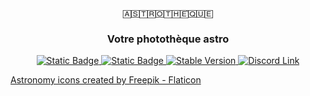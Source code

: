 <div align="center">
    <code>

🄰🅂🅃🅁🄾🅃🄷🄴̀🅀🅄🄴</code>

<h3 align="center">Votre photothèque astro</h3>


  <a href="https://github.com/javalin/javalin/actions/workflows/main.yml">
    <img alt="Static Badge" src="https://img.shields.io/badge/Build-draft-orange">
  </a>
  <!--License badge-->
  <a href="https://github.com/javalin/javalin/blob/master/LICENSE">
    <img alt="Static Badge" src="https://img.shields.io/badge/License-MIT-blue">
  </a>
  <!--Maven central stable version badge-->
  <a href="https://central.sonatype.com/artifact/io.javalin/javalin">
    <img alt="Stable Version" src="https://img.shields.io/maven-central/v/io.javalin/javalin?label=stable">
  </a>
  <!--Discord badge-->
  <a href="https://discord.gg/sgak4e5NKv">
    <img alt="Discord Link" src="https://img.shields.io/badge/discord-javalin-blue?logo=discord&logoColor=white">
  </a>
</div>


<a href="https://www.flaticon.com/free-icons/astronomy" title="astronomy icons">Astronomy icons created by Freepik -
Flaticon</a>
   